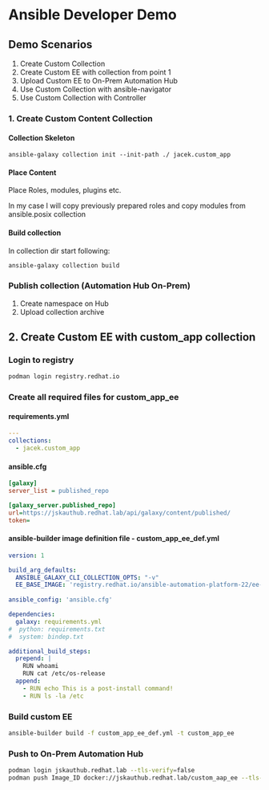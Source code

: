 # Ansible Developer Demo

## Demo Scenarios

1. Create Custom Collection
2. Create Custom EE with collection from point 1
3. Upload Custom EE to On-Prem Automation Hub
4. Use Custom Collection with ansible-navigator
5. Use Custom Collection with Controller

### 1. Create Custom Content Collection

#### Collection Skeleton

`ansible-galaxy collection init --init-path ./ jacek.custom_app`

#### Place Content

Place Roles, modules, plugins etc.

In my case I will copy previously prepared roles and copy modules from ansible.posix collection

#### Build collection

In collection dir start following:

```bash
ansible-galaxy collection build
```

### Publish collection (Automation Hub On-Prem)

1. Create namespace on Hub
2. Upload collection archive

## 2. Create Custom EE with custom_app collection

### Login to registry

```bash
podman login registry.redhat.io
```

### Create all required files for custom_app_ee

#### requirements.yml

```yaml
---
collections:
  - jacek.custom_app

```

#### ansible.cfg

```ini
[galaxy]
server_list = published_repo

[galaxy_server.published_repo]
url=https://jskauthub.redhat.lab/api/galaxy/content/published/
token=
```

#### ansible-builder image definition file - custom_app_ee_def.yml

```yaml
version: 1

build_arg_defaults:
  ANSIBLE_GALAXY_CLI_COLLECTION_OPTS: "-v"
  EE_BASE_IMAGE: 'registry.redhat.io/ansible-automation-platform-22/ee-minimal-rhel8'
  
ansible_config: 'ansible.cfg'

dependencies:
  galaxy: requirements.yml
#  python: requirements.txt
#  system: bindep.txt

additional_build_steps:
  prepend: |
    RUN whoami
    RUN cat /etc/os-release
  append:
    - RUN echo This is a post-install command!
    - RUN ls -la /etc
```

### Build custom EE

```bash
ansible-builder build -f custom_app_ee_def.yml -t custom_app_ee
```

### Push to On-Prem Automation Hub

```bash
podman login jskauthub.redhat.lab --tls-verify=false
podman push Image_ID docker://jskauthub.redhat.lab/custom_aap_ee --tls-verify=false
```

